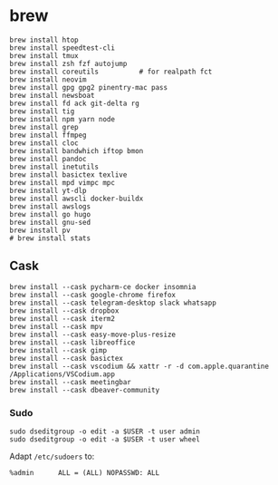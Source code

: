 # brew

    brew install htop
    brew install speedtest-cli
    brew install tmux
    brew install zsh fzf autojump
    brew install coreutils          # for realpath fct
    brew install neovim
    brew install gpg gpg2 pinentry-mac pass
    brew install newsboat
    brew install fd ack git-delta rg
    brew install tig
    brew install npm yarn node
    brew install grep
    brew install ffmpeg
    brew install cloc
    brew install bandwhich iftop bmon
    brew install pandoc
    brew install inetutils
    brew install basictex texlive
    brew install mpd vimpc mpc
    brew install yt-dlp
    brew install awscli docker-buildx
    brew install awslogs
    brew install go hugo
    brew install gnu-sed 
    brew install pv
    # brew install stats


## Cask 

    brew install --cask pycharm-ce docker insomnia 
    brew install --cask google-chrome firefox
    brew install --cask telegram-desktop slack whatsapp
    brew install --cask dropbox
    brew install --cask iterm2
    brew install --cask mpv
    brew install --cask easy-move-plus-resize
    brew install --cask libreoffice
    brew install --cask gimp
    brew install --cask basictex
    brew install --cask vscodium && xattr -r -d com.apple.quarantine /Applications/VSCodium.app
    brew install --cask meetingbar
    brew install --cask dbeaver-community
    
### Sudo

    sudo dseditgroup -o edit -a $USER -t user admin
    sudo dseditgroup -o edit -a $USER -t user wheel

Adapt `/etc/sudoers` to:

    %admin		ALL = (ALL) NOPASSWD: ALL

